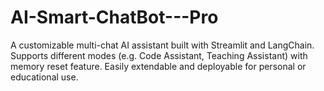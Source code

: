 # AI-Smart-ChatBot---Pro
A customizable multi-chat AI assistant built with Streamlit and LangChain. Supports different modes (e.g. Code Assistant, Teaching Assistant) with memory reset feature. Easily extendable and deployable for personal or educational use.

